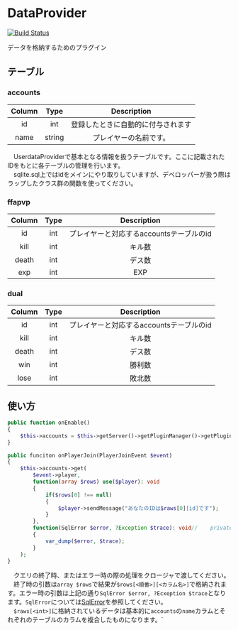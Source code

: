 # DataProvider
[![Build Status](https://scrutinizer-ci.com/g/VectorNetworkProject/DataProvider/badges/build.png?b=master)](https://scrutinizer-ci.com/g/VectorNetworkProject/DataProvider/build-status/master)

データを格納するためのプラグイン  
## テーブル

### **accounts**

| Column | Type  | Description |  
| :----: | :---: | :---------: |
| id | int | 登録したときに自動的に付与されます |
|name |string |プレイヤーの名前です。 |

　UserdataProviderで基本となる情報を扱うテーブルです。ここに記載されたIDをもとに各テーブルの管理を行います。  
　sqlite.sql上ではidをメインにやり取りしていますが、デベロッパーが扱う際はラップしたクラス群の関数を使ってください。

### **ffapvp**

| Column | Type  | Description |  
| :----: | :---: | :---------: |
| id | int | プレイヤーと対応するaccountsテーブルのid |
| kill | int | キル数 |
| death | int | デス数 |
| exp | int | EXP |

### **dual**

| Column | Type  | Description |
| :----: | :---: | :---------: |
| id | int | プレイヤーと対応するaccountsテーブルのid |
| kill | int | キル数 |
| death | int | デス数 |
| win | int | 勝利数 |
| lose | int| 敗北数 |

## 使い方
```PHP
public function onEnable()
{
    $this->accounts = $this->getServer()->getPluginManager()->getPlugin('UserdataProvider')->getManager()->getAccounts();
}

public funciton onPlayerJoin(PlayerJoinEvent $event)
{
    $this->accounts->get(
        $event->player,
        function(array $rows) use($player): void
        {
            if($rows[0] !== null)
            {
                $player->sendMessage("あなたのIDは$raws[0][id]です");
            }
        },
        function(SqlError $error, ?Exception $trace): void//	private function reportError(?callable $default, SqlError $error, ?Exception $trace) : void{    //https://github.com/poggit/libasynql/blob/master/libasynql/src/poggit/libasynql/base/DataConnectorImpl.php#L196
        {
            var_dump($error, $trace);
        }
    );
}
```

　クエリの終了時、またはエラー時の際の処理をクロージャで渡してください。   
　終了時の引数は`array $rows`で結果が`$rows[<順番>][<カラム名>]`で格納されます。エラー時の引数は上記の通り`SqlError $error, ?Ecxeption $trace`となります。`SqlError`については[SqlError](https://github.com/poggit/libasynql/blob/master/libasynql/src/poggit/libasynql/SqlError.php)を参照してください。  
　`$raws[<int>]`に格納されているデータは基本的に`accounts`の`name`カラムとそれぞれのテーブルのカラムを複合したものになります。`